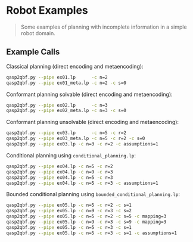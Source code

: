 # Robot Examples
> Some examples of planning with incomplete information in a simple robot domain.

## Example Calls

Classical planning (direct encoding and metaencoding):
```bash
qasp2qbf.py --pipe ex01.lp      -c n=2
qasp2qbf.py --pipe ex01_meta.lp -c n=2 -c s=0
```

Conformant planning solvable (direct encoding and metaencoding):
```bash
qasp2qbf.py --pipe ex02.lp      -c n=3
qasp2qbf.py --pipe ex02_meta.lp -c n=3 -c s=0
```

Conformant planning unsolvable (direct encoding and metaencoding):
```bash
qasp2qbf.py --pipe ex03.lp      -c n=5 -c r=2
qasp2qbf.py --pipe ex03_meta.lp -c n=5 -c r=2 -c s=0
qasp2qbf.py --pipe ex03.lp -c n=3 -c r=2 -c assumptions=1
```

Conditional planning using `conditional_planning.lp`:
```bash
qasp2qbf.py --pipe ex04.lp -c n=5 -c r=2
qasp2qbf.py --pipe ex04.lp -c n=9 -c r=3
qasp2qbf.py --pipe ex04.lp -c n=5 -c r=3
qasp2qbf.py --pipe ex04.lp -c n=5 -c r=3 -c assumptions=1
```

Bounded conditional planning using `bounded_conditional_planning.lp`:
```bash
qasp2qbf.py --pipe ex05.lp -c n=5 -c r=2 -c s=1
qasp2qbf.py --pipe ex05.lp -c n=9 -c r=3 -c s=2
qasp2qbf.py --pipe ex05.lp -c n=5 -c r=2 -c s=5 -c mapping=3
qasp2qbf.py --pipe ex05.lp -c n=9 -c r=3 -c s=9 -c mapping=3
qasp2qbf.py --pipe ex05.lp -c n=5 -c r=3 -c s=1
qasp2qbf.py --pipe ex05.lp -c n=5 -c r=3 -c s=1 -c assumptions=1
```

